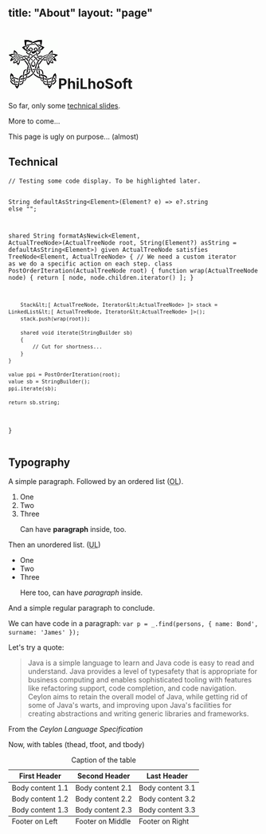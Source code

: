 title: "About"
layout: "page"
---
<h1><img src="assets/images/KM100.png" title="KnotMan" alt="KnotMan, PhiLho's logo"/>PhiLhoSoft</h1>

<p>So far, only some <a href="./Slides">technical slides</a>.</p>
<p>More to come...</p>
<p>This page is ugly on purpose... (almost)</p>

<h2>Technical</h2>
<pre><code>// Testing some code display. To be highlighted later.

String defaultAsString&lt;Element>(Element? e) => e?.string else "";

shared String formatAsNewick&lt;Element, ActualTreeNode>(ActualTreeNode root,
		String(Element?) asString = defaultAsString&lt;Element>)
		given ActualTreeNode satisfies TreeNode&lt;Element, ActualTreeNode>
{
	// We need a custom iterator as we do a specific action on each step.
	class PostOrderIteration(ActualTreeNode root)
	{
		function wrap(ActualTreeNode node)
		{
			return [ node, node.children.iterator() ];
		}

		Stack&lt;[ ActualTreeNode, Iterator&lt;ActualTreeNode> ]> stack = LinkedList&lt;[ ActualTreeNode, Iterator&lt;ActualTreeNode> ]>();
		stack.push(wrap(root));

		shared void iterate(StringBuilder sb)
		{
			// Cut for shortness...
		}
	}

	value ppi = PostOrderIteration(root);
	value sb = StringBuilder();
	ppi.iterate(sb);

	return sb.string;
}
</code></pre>

<h2>Typography</h2>

<section>
<p>A simple paragraph. Followed by an ordered list (<abbr title="ordered list">OL</abbr>).</p>
<ol><li>One</li><li>Two</li><li>Three<p>Can have <strong>paragraph</strong> inside, too.</p></li></ol>
<p>Then an unordered list. (<abbr title="unordered list">UL</abbr>)</p>
<ul><li>One</li><li>Two</li><li>Three<p>Here too, can have <em>paragraph</em> inside.</p></li></ul>
<p>And a simple regular paragraph to conclude.</p>
</section>

<section>
<p>We can have code in a paragraph: <code>var p = _.find(persons, { name: Bond', surname: 'James' });</code></p>
</section>

<section>
<p>Let's try a quote:</p>
<blockquote cite="http://ceylon-lang.org/documentation/1.2/spec/html_single/#d0e15">
Java is a simple language to learn and Java code is easy to read and understand.
Java provides a level of typesafety that is appropriate for business computing and
enables sophisticated tooling with features like refactoring support, code completion, and code navigation.
Ceylon aims to retain the overall model of Java, while getting rid of some of Java's warts,
and improving upon Java's facilities for creating abstractions and writing generic libraries and frameworks.
</blockquote>
<p>From the <cite>Ceylon Language Specification</cite></p>
</section>

<section>
<p>Now, with tables (thead, tfoot, and tbody)</p>
<table>
	<caption>Caption of the table</caption>
	<thead>
		<tr>
			<th>First Header</th>
			<th>Second Header</th>
			<th>Last Header</th>
		</tr>
	</thead>
	<tfoot>
		<tr>
			<td>Footer on Left</td>
			<td>Footer on Middle</td>
			<td>Footer on Right</td>
		</tr>
	</tfoot>
	<tbody>
		<tr>
			<td>Body content 1.1</td>
			<td>Body content 2.1</td>
			<td>Body content 3.1</td>
		</tr>
		<tr>
			<td>Body content 1.2</td>
			<td>Body content 2.2</td>
			<td>Body content 3.2</td>
		</tr>
		<tr>
			<td>Body content 1.3</td>
			<td>Body content 2.3</td>
			<td>Body content 3.3</td>
		</tr>
	</tbody>
</table>
</section>
